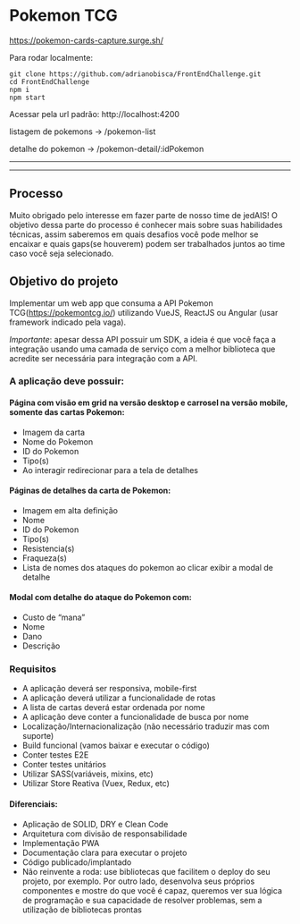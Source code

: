 # Pokemon TCG

https://pokemon-cards-capture.surge.sh/

Para rodar localmente:

```
git clone https://github.com/adrianobisca/FrontEndChallenge.git
cd FrontEndChallenge
npm i
npm start
```

Acessar pela url padrão: http://localhost:4200

listagem de pokemons -> /pokemon-list

detalhe do pokemon -> /pokemon-detail/:idPokemon

---
---

## Processo

Muito obrigado pelo interesse em fazer parte de nosso time de jedAIS!
O objetivo dessa parte do processo é conhecer mais sobre suas habilidades técnicas, assim saberemos em quais desafios você pode melhor se encaixar e quais gaps(se houverem) podem ser trabalhados juntos ao time caso você seja selecionado.

## Objetivo do projeto

Implementar um web app que consuma a API Pokemon TCG(https://pokemontcg.io/) utilizando VueJS, ReactJS ou Angular (usar framework indicado pela vaga).

*Importante*: apesar dessa API possuir um SDK, a ideia é que você faça a integração usando uma camada de serviço com a melhor biblioteca que acredite ser necessária para integração com a API.

### A aplicação deve possuir:

#### Página com visão em grid na versão desktop e carrosel na versão mobile, somente das cartas Pokemon:

- Imagem da carta
- Nome do Pokemon
- ID do Pokemon
- Tipo(s)
- Ao interagir redirecionar para a tela de detalhes

#### Páginas de detalhes da carta de Pokemon:

- Imagem em alta definição
- Nome
- ID do Pokemon
- Tipo(s)
- Resistencia(s)
- Fraqueza(s)
- Lista de nomes dos ataques do pokemon ao clicar exibir a modal de detalhe

#### Modal com detalhe do ataque do Pokemon com:

- Custo de “mana”
- Nome
- Dano
- Descrição

### Requisitos

- A aplicação deverá ser responsiva, mobile-first
- A aplicação deverá utilizar a funcionalidade de rotas
- A lista de cartas deverá estar ordenada por nome
- A aplicação deve conter a funcionalidade de busca por nome
- Localização/Internacionalização (não necessário traduzir mas com suporte)
- Build funcional (vamos baixar e executar o código)
- Conter testes E2E
- Conter testes unitários
- Utilizar SASS(variáveis, mixins, etc)
- Utilizar Store Reativa (Vuex, Redux, etc)


#### Diferenciais:
- Aplicação de SOLID, DRY e Clean Code
- Arquitetura com divisão de responsabilidade
- Implementação PWA
- Documentação clara para executar o projeto
- Código publicado/implantado
- Não reinvente a roda: use bibliotecas que facilitem o deploy do seu projeto, por exemplo. Por outro lado, desenvolva seus próprios componentes e mostre do que você é capaz, queremos ver sua lógica de programação e sua capacidade de resolver problemas, sem a utilização de bibliotecas prontas
